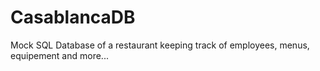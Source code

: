 # CasablancaDB
Mock SQL Database of a restaurant keeping track of employees, menus, equipement and more...
